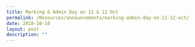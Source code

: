 ```yaml
---
title: Marking & Admin Day on 11 & 12 Oct
permalink: /Resources/announcements/marking-admin-day-on-11-12-oct/
date: 2018-10-10
layout: post
description: ""
---
```

